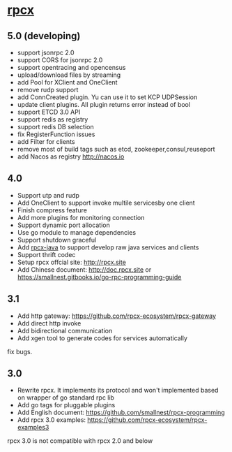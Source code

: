 # [rpcx](http://rpcx.site)

## 5.0 (developing)

- support jsonrpc 2.0
- support CORS for jsonrpc 2.0
- support opentracing and opencensus
- upload/download files by streaming
- add Pool for XClient and OneClient
- remove rudp support
- add ConnCreated plugin. Yu can use it to set KCP UDPSession
- update client plugins. All plugin returns error instead of bool
- support ETCD 3.0 API
- support redis as registry
- support redis DB selection
- fix RegisterFunction issues
- add Filter for clients
- remove most of build tags such as etcd, zookeeper,consul,reuseport
- add Nacos as registry http://nacos.io

## 4.0

- Support utp and rudp
- Add OneClient to support invoke multile servicesby one client
- Finish compress feature
- Add more plugins for monitoring connection
- Support dynamic port allocation
- Use go module to manage dependencies
- Support shutdown graceful
- Add [rpcx-java](https://github.com/smallnest/rpcx-java) to support develop raw java services and clients
- Support thrift codec 
- Setup rpcx offcial site: http://rpcx.site
- Add Chinese document: http://doc.rpcx.site or https://smallnest.gitbooks.io/go-rpc-programming-guide

## 3.1

- Add http gateway: https://github.com/rpcx-ecosystem/rpcx-gateway
- Add direct http invoke
- Add bidirectional communication 
- Add xgen tool to generate codes for services automatically


fix bugs.

## 3.0

- Rewrite rpcx. It implements its protocol and won't implemented based on wrapper of go standard rpc lib
- Add go tags for pluggable plugins
- Add English document: https://github.com/smallnest/rpcx-programming
- Add rpcx 3.0 examples: https://github.com/rpcx-ecosystem/rpcx-examples3

rpcx 3.0 is not compatible with rpcx 2.0 and below